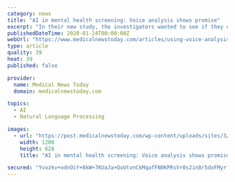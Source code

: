 ```yaml
---
category: news
title: "AI in mental health screening: Voice analysis shows promise"
excerpt: "In their new study, the investigators wanted to see if they could successfully use interactive voice recognition technology to screen for changes in mental health. The results, they say, have been promising so far. The researchers worked with 47 people receiving care at a community-based mental health clinic. All participants lived with a ..."
publishedDateTime: 2020-01-24T00:00:00Z
webUrl: "https://www.medicalnewstoday.com/articles/using-voice-analysis-to-track-the-wellness-of-patients-with-mental-illness"
type: article
quality: 39
heat: 39
published: false

provider:
  name: Medical News Today
  domain: medicalnewstoday.com

topics:
  - AI
  - Natural Language Processing

images:
  - url: "https://post.medicalnewstoday.com/wp-content/uploads/sites/3/2020/01/iStock-577639382-1200x628.jpg"
    width: 1200
    height: 628
    title: "AI in mental health screening: Voice analysis shows promise"

secured: "Yvuzkv+odnOiY+8kW+7KUaJa+QoUtvnCkMqafFN0KPRsVr0s2in8r5dxFMyrfmL1q/kpZywo6tqg7iJvcqZSK6shK+pHNlQicOadpaOB9g1kj+/wSO4gSGBeQ1GXZuP2rwOTO0G6uncE2+Fy5XHcKtEafa2/xCn574fChkKfgZ9/GoS5LAA4paDSb7j0KKWgLx4ZNaKM2xyGjYNGjOHl3SaPy9iz0hQ2vlkfbD43XEMkRnrpNpsvqOOzqNou1G/VGFCf8rdAW6QDAwHPCSSF8BmezQYIaP8MsnvOUK3HaWfvaM02yV03pl9CtMiVdzTt3KxDTaS50QJqQhGbUv4uc6yFSSqgonL3uqzTlbzIUCVnNOPg/3KijJ8zlaBFpArb5fmr8IkuaSX0vZ0Cfie4s1wOn4+D9rusZSBiAFtmjk0a5e1QFKNSftLV/GnBr5MZm1xBorhBoJEfNs+s2dex7vqnwFTUWu41NuuCTCOLdxc=;VdeoFFa4Xxo0VUF58GfcxA=="
---
```


